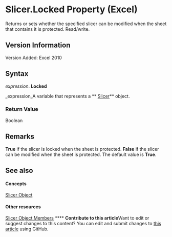 
# Slicer.Locked Property (Excel)

Returns or sets whether the specified slicer can be modified when the sheet that contains it is protected. Read/write.


## Version Information

Version Added: Excel 2010 


## Syntax

 _expression_. **Locked**

 _expression_A variable that represents a  ** [Slicer](577be0f6-4eda-0093-8899-097f3c900383.md)** object.


### Return Value

Boolean


## Remarks

 **True** if the slicer is locked when the sheet is protected. **False** if the slicer can be modified when the sheet is protected. The default value is **True**. 


## See also


#### Concepts


 [Slicer Object](577be0f6-4eda-0093-8899-097f3c900383.md)
#### Other resources


 [Slicer Object Members](09f1983a-5f7a-1707-c979-c5c27143ad73.md)
****   **Contribute to this article**Want to edit or suggest changes to this content? You can edit and submit changes to  [this article](https://github.com/jhershey00/VBA_Excel_Test/OpenXMLCon/articles/4d59178b-9cb9-0a9e-76cc-1b5c4547b3dd.md) using GitHub.

